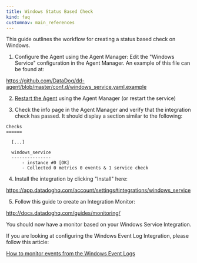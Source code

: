 ```yaml
---
title: Windows Status Based Check
kind: faq
customnav: main_references
---
```

This guide outlines the workflow for creating a status based check on Windows.

1) Configure the Agent using the Agent Manager: Edit the "Windows Service" configuration in the Agent Manager. An example of this file can be found at:

https://github.com/DataDog/dd-agent/blob/master/conf.d/windows_service.yaml.example

2) [Restart the Agent](/agent/faq/start-stop-restart-the-datadog-agent) using the Agent Manager (or restart the service)

3) Check the info page in the Agent Manager and verify that the integration check has passed. It should display a section similar to the following:
```
Checks
======

  [...]

  windows_service
  ---------------
      - instance #0 [OK]
      - Collected 0 metrics 0 events & 1 service check
```
4) Install the integration by clicking "Install" here:

https://app.datadoghq.com/account/settings#integrations/windows_service

5) Follow this guide to create an Integration Monitor:

http://docs.datadoghq.com/guides/monitoring/

You should now have a monitor based on your Windows Service Integration.

If you are looking at configuring the Windows Event Log Integration, please follow this article:

[How to monitor events from the Windows Event Logs](/faq/how-to-monitor-events-from-the-windows-event-logs)